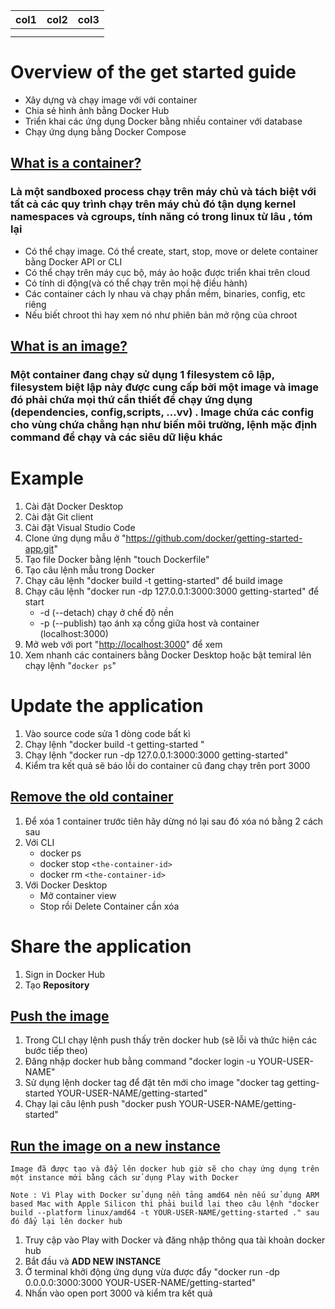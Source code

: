 | col1 | col2 | col3 |
| ---- | ---- | ---- |
|      |      |      |
|      |      |      |

# Overview of the get started guide

- Xây dựng và chạy image với với container
- Chia sẻ hình ảnh bằng Docker Hub
- Triển khai các ứng dụng Docker bằng nhiều container với database
- Chạy ứng dụng bằng Docker Compose

## [What is a container?](https://docs.docker.com/get-started/#what-is-a-container)

### Là một sandboxed process chạy trên máy chủ và tách biệt với tất cả các quy trình chạy trên máy chủ đó tận dụng kernel namespaces và cgroups, tính năng có trong linux từ lâu , tóm lại

- Có thể chạy image. Có thể create, start, stop, move or delete container bằng Docker API or CLI
- Có thể chạy trên máy cục bộ, máy ảo hoặc được triển khai trên cloud
- Có tính di động(và có thể chạy trên mọi hệ điều hành)
- Các container cách ly nhau và chạy phần mềm, binaries, config, etc riêng
- Nếu biết chroot thì hay xem nó như phiên bản mở rộng của chroot

## [What is an image?](https://docs.docker.com/get-started/#what-is-an-image)

### Một container đang chạy sử dụng 1 filesystem cô lập, filesystem biệt lập này được cung cấp bởi một image và image đó phải chứa mọi thứ cần thiết để chạy ứng dụng (dependencies, config,scripts, ...vv) . Image chứa các config cho vùng chứa chẳng hạn như biến môi trường, lệnh mặc định command để chạy và các siêu dữ liệu khác

# Example

1. Cài đặt Docker Desktop
2. Cài đặt Git client
3. Cài đặt Visual Studio Code
4. Clone ứng dụng mẫu ở "https://github.com/docker/getting-started-app.git"
5. Tạo file Docker bằng lệnh "touch Dockerfile"
6. Tạo câu lệnh mẫu trong Docker
7. Chạy câu lệnh "docker build -t getting-started" để build image
8. Chạy câu lệnh "docker run -dp 127.0.0.1:3000:3000 getting-started" để start
   - -d (--detach) chạy ở chế độ nền
   - -p (--publish) tạo ánh xạ cổng giữa host và container (localhost:3000)
9. Mở web với port "[http://localhost:3000](http://localhost:3000/)" để xem
10. Xem nhanh các containers bằng Docker Desktop hoặc bật temiral lên chạy lệnh "`docker ps`"

# Update the application

1. Vào source code sửa 1 dòng code bất kì
2. Chạy lệnh "docker build -t getting-started "
3. Chạy lệnh "docker run -dp 127.0.0.1:3000:3000 getting-started"
4. Kiểm tra kết quả sẽ báo lỗi do container cũ đang chạy trên port 3000

## [Remove the old container](https://docs.docker.com/get-started/03_updating_app/#remove-the-old-container)

1. Để xóa 1 container trước tiên hãy dừng nó lại sau đó xóa nó bằng 2 cách sau
2. Với CLI
   - docker ps
   - docker stop `<the-container-id>`
   - docker rm `<the-container-id>`
3. Với Docker Desktop
   - Mở container view
   - Stop rồi Delete Container cần xóa

# Share the application

1. Sign in Docker Hub
2. Tạo **Repository**

## [Push the image](https://docs.docker.com/get-started/04_sharing_app/#push-the-image)

1. Trong CLI chạy lệnh push thấy trên docker hub (sẽ lỗi và thức hiện các bước tiếp theo)
2. Đăng nhập docker hub bằng command "docker login -u YOUR-USER-NAME"
3. Sử dụng lệnh docker tag để đặt tên mới cho image "docker tag getting-started YOUR-USER-NAME/getting-started"
4. Chạy lại câu lệnh push "docker push YOUR-USER-NAME/getting-started"

## [Run the image on a new instance](https://docs.docker.com/get-started/04_sharing_app/#run-the-image-on-a-new-instance)

    Image đã được tạo và đẩy lên docker hub giờ sẽ cho chạy ứng dụng trên một instance mới bằng cách sử dụng Play with Docker

    Note : Vì Play with Docker sử dụng nền tảng amd64 nên nếu sử dụng ARM based Mac with Apple Silicon thì phải build lại theo câu lệnh "docker build --platform linux/amd64 -t YOUR-USER-NAME/getting-started ." sau đó đẩy lại lên docker hub

1. Truy cập vào Play with Docker và đăng nhập thông qua tài khoản docker hub
2. Bắt đầu và **ADD NEW INSTANCE**
3. Ở terminal khởi động ứng dụng vừa được đẩy "docker run -dp 0.0.0.0:3000:3000 YOUR-USER-NAME/getting-started"
4. Nhấn vào open port 3000 và kiểm tra kết quả
